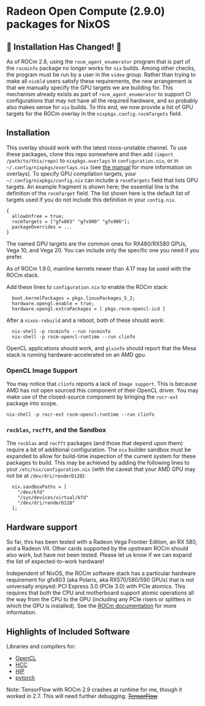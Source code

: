 # Radeon Open Compute (2.9.0) packages for NixOS

## 🚨 Installation Has Changed! 🚨

As of ROCm 2.8, using the `rocm_agent_enumerator` program that is part of the `rocminfo` package no longer works for `nix` builds. Among other checks, the program must be run by a user in the `video` group. Rather than trying to make all `nixbld` users satisfy these requirements, the new arrangement is that we manually specify the GPU targets we are building for. This mechanism already exists as part of `rocm_agent_enumerator` to support CI configurations that may not have all the required hardware, and so probably also makes sense for `nix` builds. To this end, we now provide a list of GPU targets for the ROCm overlay in the `nixpkgs.config.rocmTargets` field. 

## Installation

This overlay should work with the latest nixos-unstable channel. To use these
packages, clone this repo somewhere and then add `(import /path/to/this/repo)`
to `nixpkgs.overlays` in `configuration.nix`, or in `~/.config/nixpkgs/overlays.nix` (see [the manual](https://nixos.org/nixpkgs/manual/#chap-overlays) for more information on overlays). To specify GPU compilation targets, your `~/.config/nixpkgs/config.nix` can include a `rocmTargets` field that lists GPU targets. An example fragment is shown here; the essential line is the definition of the `rocmTarget` field. The list shown here is the default list of targets used if you do not include this definition in your `config.nix`.

```
{
  allowUnfree = true;
  rocmTargets = ["gfx803" "gfx900" "gfx906"];
  packageOverrides = ...
}
```

The named GPU targets are the common ones for RX480/RX580 GPUs, Vega 10, and Vega 20. You can include only the specific one you need if you prefer.

As of ROCm 1.9.0, mainline kernels newer than 4.17 may be used with the ROCm stack.

Add these lines to `configuration.nix` to enable the ROCm stack:
```
  boot.kernelPackages = pkgs.linuxPackages_5_2;
  hardware.opengl.enable = true;
  hardware.opengl.extraPackages = [ pkgs.rocm-opencl-icd ]
```

After a `nixos-rebuild` and a reboot, both of these should work:
```
  nix-shell -p rocminfo --run rocminfo
  nix-shell -p rocm-opencl-runtime --run clinfo
```

OpenCL applications should work, and `glxinfo` should report that the Mesa
stack is running hardware-accelerated on an AMD gpu.

### OpenCL Image Support
You may notice that `clinfo` reports a lack of `Image support`. This is because AMD has not open sourced this component of their OpenCL driver. You may make use of the closed-source component by bringing the `rocr-ext` package into scope.
```
nix-shell -p rocr-ext rocm-opencl-runtime --run clinfo
```

### `rocblas`, `rocfft`, and the Sandbox

The `rocblas` and `rocfft` packages (and those that depend upon them) require a bit of additional configuration. The `nix` builder sandbox must be expanded to allow for build-time inspection of the current system for these packages to build. This may be achieved by adding the following lines to your `/etc/nix/configuration.nix` (with the caveat that your AMD GPU may not be at `/dev/dri/renderD128`):
```
  nix.sandboxPaths = [ 
    "/dev/kfd" 
    "/sys/devices/virtual/kfd" 
    "/dev/dri/renderD128"
  ];

```

## Hardware support

So far, this has been tested with a Radeon Vega Frontier Edition, an RX 580, and a Radeon VII.  Other cards supported by the upstream ROCm should also work, but have not been tested. Please let us know if we can expand the list of expected-to-work hardware!

Independent of NixOS, the ROCm software stack has a particular hardware requirement for gfx803 (aka Polaris, aka RX570/580/590 GPUs) that is not universally enjoyed: PCI Express 3.0 (PCIe 3.0) with PCIe atomics. This requires that both the CPU and motherboard support atomic operations all the way from the CPU to the GPU (including any PCIe risers or splitters in which the GPU is installed). See the [ROCm documentation](https://github.com/RadeonOpenCompute/ROCm#hardware-support) for more information.

## Highlights of Included Software

Libraries and compilers for: 

* [OpenCL](https://github.com/RadeonOpenCompute/ROCm-OpenCL-Runtime)
* [HCC](https://github.com/RadeonOpenCompute/hcc)
* [HIP](https://github.com/ROCm-Developer-Tools/HIP)
* [pytorch](https://github.com/ROCmSoftwarePlatform/pytorch)

Note: TensorFlow with ROCm 2.9 crashes at runtime for me, though it worked in 2.7. This will need further debugging.
~~[TensorFlow](https://github.com/ROCmSoftwarePlatform/tensorflow-upstream)~~
